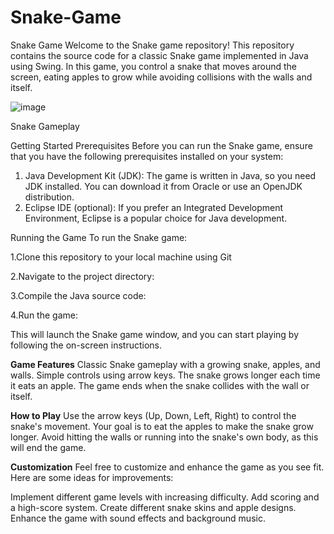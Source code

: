 # Snake-Game

Snake Game
Welcome to the Snake game repository! This repository contains the source code for a classic Snake game implemented in Java using Swing. In this game, you control a snake that moves around the screen, eating apples to grow while avoiding collisions with the walls and itself.

![image](https://github.com/LikhithaAralimara/Snake-Game/assets/128489410/9c96b6a4-b4dc-4af2-87c5-0a993416ca17)


Snake Gameplay

Getting Started
Prerequisites
Before you can run the Snake game, ensure that you have the following prerequisites installed on your system:

1. Java Development Kit (JDK): The game is written in Java, so you need JDK installed. You can download it from Oracle or use an OpenJDK distribution.
2. Eclipse IDE (optional): If you prefer an Integrated Development Environment, Eclipse is a popular choice for Java development.

Running the Game
To run the Snake game:

1.Clone this repository to your local machine using Git

2.Navigate to the project directory:

3.Compile the Java source code:

4.Run the game:

This will launch the Snake game window, and you can start playing by following the on-screen instructions.

**Game Features**
Classic Snake gameplay with a growing snake, apples, and walls.
Simple controls using arrow keys.
The snake grows longer each time it eats an apple.
The game ends when the snake collides with the wall or itself.


**How to Play**
Use the arrow keys (Up, Down, Left, Right) to control the snake's movement.
Your goal is to eat the apples to make the snake grow longer.
Avoid hitting the walls or running into the snake's own body, as this will end the game.


**Customization**
Feel free to customize and enhance the game as you see fit. Here are some ideas for improvements:

Implement different game levels with increasing difficulty.
Add scoring and a high-score system.
Create different snake skins and apple designs.
Enhance the game with sound effects and background music.
